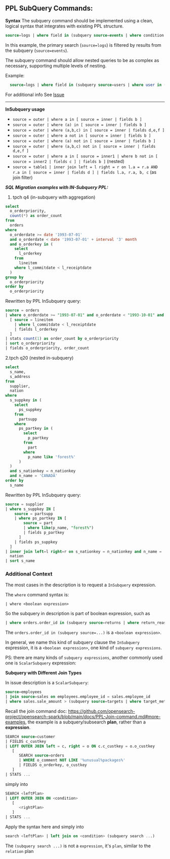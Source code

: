 ## PPL SubQuery Commands:

**Syntax**
The subquery command should be implemented using a clean, logical syntax that integrates with existing PPL structure.

```sql
source=logs | where field in (subquery source=events | where condition | return field)
```

In this example, the primary search (`source=logs`) is filtered by results from the subquery (`source=events`).

The subquery command should allow nested queries to be as complex as necessary, supporting multiple levels of nesting.

Example:

```sql
  source=logs | where field in (subquery source=users | where user in (subquery source=actions | where action="login"))
```

For additional info See [Issue](https://github.com/opensearch-project/opensearch-spark/issues/661)

---

**InSubquery usage**
- `source = outer | where a in [ source = inner | fields b ]`
- `source = outer | where (a) in [ source = inner | fields b ]`
- `source = outer | where (a,b,c) in [ source = inner | fields d,e,f ]`
- `source = outer | where a not in [ source = inner | fields b ]`
- `source = outer | where (a) not in [ source = inner | fields b ]`
- `source = outer | where (a,b,c) not in [ source = inner | fields d,e,f ]`
- `source = outer | where a in [ source = inner1 | where b not in [ source = inner2 | fields c ] | fields b ]` (nested)
- `source = table1 | inner join left = l right = r on l.a = r.a AND r.a in [ source = inner | fields d ] | fields l.a, r.a, b, c` (as join filter)

**_SQL Migration examples with IN-Subquery PPL:_**
1. tpch q4 (in-subquery with aggregation)
```sql
select
  o_orderpriority,
  count(*) as order_count
from
  orders
where
  o_orderdate >= date '1993-07-01'
  and o_orderdate < date '1993-07-01' + interval '3' month
  and o_orderkey in (
    select
      l_orderkey
    from
      lineitem
    where l_commitdate < l_receiptdate
  )
group by
  o_orderpriority
order by
  o_orderpriority
```
Rewritten by PPL InSubquery query:
```sql
source = orders
| where o_orderdate >= "1993-07-01" and o_orderdate < "1993-10-01" and o_orderkey IN
  [ source = lineitem
    | where l_commitdate < l_receiptdate
    | fields l_orderkey
  ]
| stats count(1) as order_count by o_orderpriority
| sort o_orderpriority
| fields o_orderpriority, order_count
```
2.tpch q20 (nested in-subquery)
```sql
select
  s_name,
  s_address
from
  supplier,
  nation
where
  s_suppkey in (
    select
      ps_suppkey
    from
      partsupp
    where
      ps_partkey in (
        select
          p_partkey
        from
          part
        where
          p_name like 'forest%'
      )
  )
  and s_nationkey = n_nationkey
  and n_name = 'CANADA'
order by
  s_name
```
Rewritten by PPL InSubquery query:
```sql
source = supplier
| where s_suppkey IN [
    source = partsupp
    | where ps_partkey IN [
        source = part
        | where like(p_name, "forest%")
        | fields p_partkey
      ]
    | fields ps_suppkey
  ]
| inner join left=l right=r on s_nationkey = n_nationkey and n_name = 'CANADA'
  nation
| sort s_name
```

### **Additional Context**

The most cases in the description is to request a `InSubquery` expression.

The `where` command syntax is:

```
| where <boolean expression>
```
So the subquery in description is part of boolean expression, such as

```sql
| where orders.order_id in (subquery source=returns | where return_reason="damaged" | return order_id)
```

The `orders.order_id in (subquery source=...)` is a `<boolean expression>`.

In general, we name this kind of subquery clause the `InSubquery` expression, it is a `<boolean expression>`, one kind of `subquery expressions`.

PS: there are many kinds of `subquery expressions`, another commonly used one is `ScalarSubquery` expression:

**Subquery with Different Join Types**

In issue description is a `ScalarSubquery`:

```sql
source=employees
| join source=sales on employees.employee_id = sales.employee_id
| where sales.sale_amount > (subquery source=targets | where target_met="true" | return target_value)
```

Recall the join command doc: https://github.com/opensearch-project/opensearch-spark/blob/main/docs/PPL-Join-command.md#more-examples, the example is a subquery/subsearch **plan**, rather than a **expression**.

```sql
SEARCH source=customer
| FIELDS c_custkey
| LEFT OUTER JOIN left = c, right = o ON c.c_custkey = o.o_custkey
   [
      SEARCH source=orders
      | WHERE o_comment NOT LIKE '%unusual%packages%'
      | FIELDS o_orderkey, o_custkey
   ]
| STATS ...
```
simply into
```sql
SEARCH <leftPlan>
| LEFT OUTER JOIN ON <condition>
   [
      <rightPlan>
   ]
| STATS ...
```
Apply the syntax here and simply into

```sql
search <leftPlan> | left join on <condition> (subquery search ...)
```

The `(subquery search ...)` is not a `expression`, it's `plan`, similar to the `relation` plan